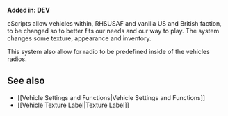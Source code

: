 **Added in: DEV**

cScripts allow vehicles within, RHSUSAF and vanilla US and British faction, to be changed so to better fits our needs and our way to play. The system changes some texture, appearance and inventory.

This system also allow for radio to be predefined inside of the vehicles radios.

## See also
* [[Vehicle Settings and Functions|Vehicle Settings and Functions]] 
* [[Vehicle Texture Label|Texture Label]] 
